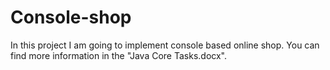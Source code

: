 # Console-shop

 In this project I am going to implement console based online shop. You can find more information in the "Java Core Tasks.docx".
